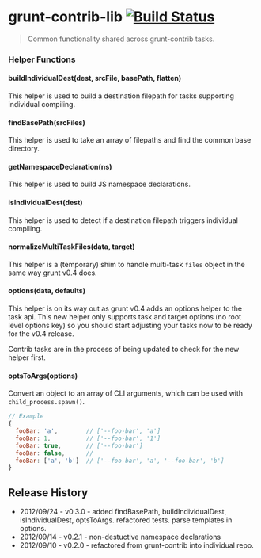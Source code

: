 # grunt-contrib-lib [![Build Status](https://secure.travis-ci.org/gruntjs/grunt-contrib-lib.png?branch=master)](http://travis-ci.org/gruntjs/grunt-contrib-lib)
> Common functionality shared across grunt-contrib tasks.

### Helper Functions

#### buildIndividualDest(dest, srcFile, basePath, flatten)

This helper is used to build a destination filepath for tasks supporting individual compiling.

#### findBasePath(srcFiles)

This helper is used to take an array of filepaths and find the common base directory.

#### getNamespaceDeclaration(ns)

This helper is used to build JS namespace declarations.

#### isIndividualDest(dest)

This helper is used to detect if a destination filepath triggers individual compiling.

#### normalizeMultiTaskFiles(data, target)

This helper is a (temporary) shim to handle multi-task `files` object in the same way grunt v0.4 does.

#### options(data, defaults)

This helper is on its way out as grunt v0.4 adds an options helper to the task api. This new helper only supports task and target options (no root level options key) so you should start adjusting your tasks now to be ready for the v0.4 release.

Contrib tasks are in the process of being updated to check for the new helper first.

#### optsToArgs(options)

Convert an object to an array of CLI arguments, which can be used with `child_process.spawn()`.

```js
// Example
{
  fooBar: 'a',        // ['--foo-bar', 'a']
  fooBar: 1,          // ['--foo-bar', '1']
  fooBar: true,       // ['--foo-bar']
  fooBar: false,      //
  fooBar: ['a', 'b']  // ['--foo-bar', 'a', '--foo-bar', 'b']
}
```

## Release History
* 2012/09/24 - v0.3.0 - added findBasePath, buildIndividualDest, isIndividualDest, optsToArgs. refactored tests. parse templates in options.
* 2012/09/14 - v0.2.1 - non-destuctive namespace declarations
* 2012/09/10 - v0.2.0 - refactored from grunt-contrib into individual repo.